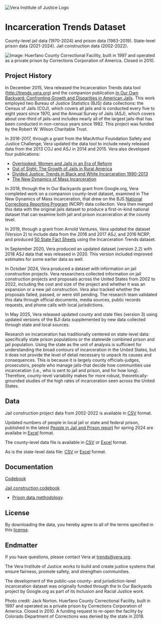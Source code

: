 ![Vera Institute of Justice Logo](https://github.com/vera-institute/incarceration_trends/blob/main/img/vera-logo.png?raw=true)

# Incarceration Trends Dataset
County-level jail data (1970-2024) and prison data (1983-2019). State-level prison data (2021-2024). Jail construction data (2002-2022).

![Image: Huerfano County Correctional Facility, built in 1997 and operated as a private prison by Corrections Corporation of America. Closed in 2010.](https://github.com/vera-institute/incarceration_trends/blob/main/img/iob-cfp-banner.jpg?raw=true)

## Project History
In December 2015, Vera released the Incarceration Trends data tool (http://trends.vera.org) and the companion publication [In Our Own Backyard: Confronting Growth and Disparities in American Jails](https://www.vera.org/publications/in-our-own-backyard-confronting-growth-and-disparities-in-american-jails). This work employed two Bureau of Justice Statistics (BJS) data collections: the Census of Jails (COJ), which covers all jails and is conducted every five to eight years since 1970, and the Annual Survey of Jails (ASJ), which covers about one-third of jails-and includes nearly all of the largest jails-that has been conducted in non-census years since 1982. This project was funded by the Robert W. Wilson Charitable Trust.

In 2016-2017, through a grant from the MacArthur Foundation Safety and Justice Challenge, Vera updated the data tool to include newly released data from the 2013 COJ and ASJ in 2014 and 2015. Vera also developed four publications:

* [Overlooked: Women and Jails in an Era of Reform](https://www.vera.org/publications/overlooked-women-and-jails-report)
* [Out of Sight: The Growth of Jails in Rural America](https://www.vera.org/publications/out-of-sight-growth-of-jails-rural-america)
* [Divided Justice: Trends in Black and White Incarceration 1990-2013](https://www.vera.org/publications/divided-justice-black-white-jail-incarceration)
* [The New Dynamics of Mass Incarceration](https://www.vera.org/publications/the-new-dynamics-of-mass-incarceration)

In 2018, through the In Our Backyards grant from Google.org, Vera
completed work on a companion county-level dataset, examined in The New Dynamics of Mass Incarceration, that drew on the BJS [National Corrections Reporting Program](http://ncrp.info/) (NCRP) data collection. Vera then merged this data with the original jails dataset to produce a first-in-kind national dataset that can examine both jail and prison incarceration at the county level.

In 2019, through a grant from Arnold Ventures, Vera updated the dataset (Version 2) to include data from the 2016 and 2017 ASJ, and 2016 NCRP, and produced [50 State Fact Sheets](https://www.vera.org/publications/state-incarceration-trends) using the Incarceration Trends dataset.

In September 2020, Vera produced an updated dataset (version 2.2) with 2018 ASJ data that was released in 2020. This version included improved estimates for some earlier data as well. 

In October 2024, Vera produced a dataset with information on jail construction projects. Vera researchers collected information on jail construction projects and proposals across the United States from 2002 to 2022, including the cost and size of the project and whether it was an expansion or a new jail construction. Vera also tracked whether the proposals failed, passed, or were still pending. The research team validated this data through official documents, media sources, public records requests, and phone calls with local jurisdictions. 

In May 2025, Vera released updated county and state files (version 3) using updated versions of the BJI data supplemented by new data collected through state and local sources. 

Research on incarceration has traditionally centered on state-level data: specifically state prison populations or the statewide combined prison and jail population. Using the state as the unit of analysis is sufficient for understanding the broad contours of incarceration in the United States, but it does not provide the level of detail necessary to unpack its causes and consequences. This is because it is largely county officials-judges, prosecutors, people who manage jails-that decide how communities use incarceration (i.e., who is sent to jail and prison, and for how long). Therefore, county-level variability makes for more robust, theoretically-grounded studies of the high rates of incarceration seen across the United States.


## Data
Jail construction project data from 2002-2022 is available in [CSV](https://github.com/vera-institute/incarceration_trends/blob/main/incarceration_trends_jail_construction.csv) format. 

Updated numbers of people in local jail or state and federal prison, published in the latest [People in Jail and Prison report](https://www.vera.org/publications/people-in-jail-and-prison-in-2024) for spring 2024 are availabe in [Excel](https://github.com/vera-institute/incarceration_trends/blob/main/People-in-Jail-and-Prison-in-2024) format.  

The county-level data file is available in  [CSV](https://github.com/vera-institute/incarceration_trends/blob/main/incarceration_trends_county.csv?raw=true) or [Excel](https://github.com/vera-institute/incarceration_trends/blob/main/incarceration_trends_county.xlsx?raw=true) format.

As is the state-level data file:  [CSV](https://github.com/vera-institute/incarceration_trends/blob/main/incarceration_trends_state.csv?raw=true) or [Excel](https://github.com/vera-institute/incarceration_trends/blob/main/incarceration_trends_state.xlsx?raw=true) format.

## Documentation
 [Codebook](https://github.com/vera-institute/incarceration_trends/blob/main/Incarceration%20Trends%20Codebook%2005-2025.pdf?raw=true)

 [Jail construction codebook](https://github.com/vera-institute/incarceration_trends/blob/main/jail_construction_codebook.pdf?raw=true)

- [Prison data methodology](https://github.com/vera-institute/incarceration_trends/blob/main/Workingpaper_Reconstructing-How-Counties-Contribute-to-State-Prisons.pdf?raw=true).

## License

By downloading the data, you hereby agree to all of the terms specified in this [license](https://github.com/vera-institute/incarceration_trends/blob/main/License.md).

## Endmatter

If you have questions, please contact Vera at <trends@vera.org>.

The Vera Institute of Justice works to build and create justice systems that ensure fairness, promote safety, and strengthen communities.

The development of the public-use county- and jurisdiction-level incarceration dataset was originally funded through the In Our Backyards project by Google.org as part of its Inclusion and Racial Justice work. 

Photo credit: Jack Norton. Huerfano County Correctional Facility, built in 1997 and operated as a private prison by Corrections Corporation of America. Closed in 2010. A funding request to re-open the facility by Colorado Department of Corrections was denied by the state in 2018.
